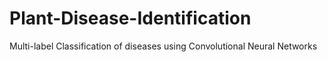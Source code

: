 # Plant-Disease-Identification
Multi-label Classification of diseases using Convolutional Neural Networks
